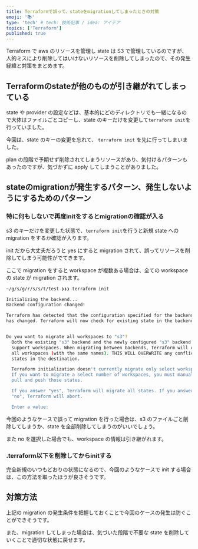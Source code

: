 ```yaml
---
title: Terraformで誤って、stateをmigrationしてしまったときの対策
emoji: '📚'
type: 'tech' # tech: 技術記事 / idea: アイデア
topics: ['Terraform']
published: true
---
```


Terraform で aws のリソースを管理し state は S3 で管理しているのですが、人的ミスにより削除してはいけないリソースを削除してしまったので、その発生経緯と対策をまとめます。

## Terraformのstateが他のものが引き継がれてしまっている

state や provider の設定などは、基本的にどのディレクトリでも一緒になるので大体はファイルごとコピーし、state のキーだけを変更して`terraform init`を行っていました。

今回は、state のキーの変更を忘れて、 `terraform init` を先に行ってしまいました。

plan の段階で予期せず削除されてしまうリソースがあり、気付けるパターンもあったのですが、気づかずに apply してしまうことがありました。

## stateのmigrationが発生するパターン、発生しないようにするためのパターン

### 特に何もしないで再度initをするとmigrationの確認が入る

s3 のキーだけを変更した状態で、`terraform init`を行うと新規 state への migration をするか確認が入ります。

init だから大丈夫だろうと yes にすると migration されて、誤ってリソースを削除してしまう可能性がでてきます。

ここで migration をすると workspace が複数ある場合は、全ての workspace の state が migration されます。

```bash
~/g/s/g/r/s/s/t/test ❯❯❯ terraform init                                                                                                                          ✘ 1  Vmaster ✭ ◼

Initializing the backend...
Backend configuration changed!

Terraform has detected that the configuration specified for the backend
has changed. Terraform will now check for existing state in the backends.


Do you want to migrate all workspaces to "s3"?
  Both the existing "s3" backend and the newly configured "s3" backend
  support workspaces. When migrating between backends, Terraform will copy
  all workspaces (with the same names). THIS WILL OVERWRITE any conflicting
  states in the destination.

  Terraform initialization doesn't currently migrate only select workspaces.
  If you want to migrate a select number of workspaces, you must manually
  pull and push those states.

  If you answer "yes", Terraform will migrate all states. If you answer
  "no", Terraform will abort.

  Enter a value:
```

今回のようなケースで誤って migration を行った場合は、s3 のファイルごと削除してしまうか、state を全部削除してしまうのがいいでしょう。

また no を選択した場合でも、workspace の情報は引き継がれます。

### .terraform以下を削除してからinitする

完全新規のいつもどおりの状態になるので、今回のようなケースで init する場合は、この方法を取ったほうが良さそうです。

## 対策方法

上記の migration の発生条件を把握しておくことで今回のケースの発生は防ぐことができそうです。

また、migration してしまった場合は、気づいた段階で不要な state を削除していくことで適切な状態に戻せます。
